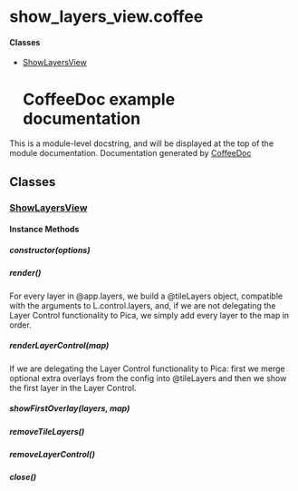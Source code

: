 # show\_layers\_view.coffee

#### Classes
  
* [ShowLayersView](#ShowLayersView)
  




  # CoffeeDoc example documentation #

This is a module-level docstring, and will be displayed at the top of the module documentation.
Documentation generated by [CoffeeDoc](http://github.com/omarkhan/coffeedoc)




## Classes
  
### <a name="ShowLayersView">[ShowLayersView](ShowLayersView)</a>
    
    
    
    
#### Instance Methods
      
##### <a name="constructor">constructor(options)</a>

      
##### <a name="render">render()</a>
For every layer in @app.layers,
we build a @tileLayers object, compatible with the arguments to
L.control.layers, and, if we are not delegating the Layer Control 
functionality to Pica, we simply add every layer to the map in order.

      
##### <a name="renderLayerControl">renderLayerControl(map)</a>
If we are delegating the Layer Control functionality to Pica:
first we merge optional extra overlays from the config into 
@tileLayers and then we show the first layer in the Layer Control.

      
##### <a name="showFirstOverlay">showFirstOverlay(layers, map)</a>

      
##### <a name="removeTileLayers">removeTileLayers()</a>

      
##### <a name="removeLayerControl">removeLayerControl()</a>

      
##### <a name="close">close()</a>

      
    
    
  



